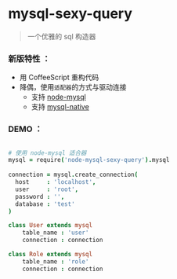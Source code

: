 mysql-sexy-query
====================
>  一个优雅的 sql 构造器 


### 新版特性 ：

 * 用 CoffeeScript 重构代码
 * 降偶，使用`适配器`的方式与驱动连接
   * 支持 [node-mysql](https://github.com/felixge/node-mysql)
   * 支持 [mysql-native](https://github.com/sidorares/nodejs-mysql-native)
   
   
### DEMO ：
``` CoffeeScript

# 使用 node-mysql 适合器
mysql = require('node-mysql-sexy-query').mysql
    
connection = mysql.create_connection(
  host     : 'localhost',
  user     : 'root',
  password : '',
  database : 'test'
)

class User extends mysql
    table_name : 'user'
    connection : connection

class Role extends mysql
    table_name : 'role'
    connection : connection
    
```